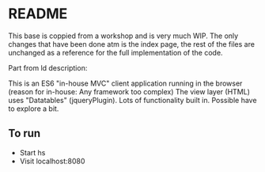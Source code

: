 # README

This base is coppied from a workshop and is very much WIP.
The only changes that have been done atm is the index page, the rest of the files are unchanged as a reference for the full implementation of the code.

Part from ld description:

This is an ES6 "in-house MVC" client application running in the browser
(reason for in-house: Any framework too complex)
The view layer (HTML) uses "Datatables" (jqueryPlugin). Lots of
functionality built in. Possible have to explore a bit.

## To run
- Start hs
- Visit localhost:8080

